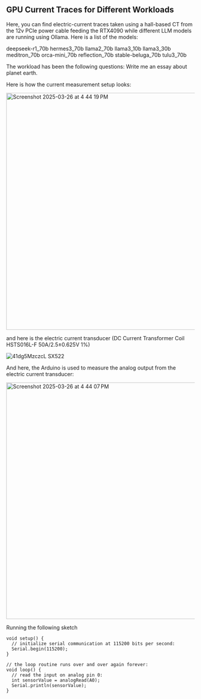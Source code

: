 ## GPU Current Traces for Different Workloads

Here, you can find electric-current traces taken using a hall-based CT from the 12v PCIe power cable feeding the RTX4090 while different LLM models are running using Ollama.
Here is a list of the models:

deepseek-r1_70b
hermes3_70b
llama2_70b
llama3_10b
llama3_30b
meditron_70b
orca-mini_70b
reflection_70b
stable-beluga_70b
tulu3_70b

The workload has been the following questions: Write me an essay about planet earth.

Here is how the current measurement setup looks:

<img width="634" alt="Screenshot 2025-03-26 at 4 44 19 PM" src="https://github.com/user-attachments/assets/533f1244-30a3-4817-8887-0536e5a3e604" />

and here is the electric current transducer (DC Current Transformer Coil HSTS016L-F 50A/2.5±0.625V 1%)

![41dg5MzczcL _SX522_](https://github.com/user-attachments/assets/77277676-6b94-4121-b702-d6f53dfc7e86)

And here, the Arduino is used to measure the analog output from the electric current transducer:

<img width="633" alt="Screenshot 2025-03-26 at 4 44 07 PM" src="https://github.com/user-attachments/assets/d15a2c3c-5e80-420e-b929-d9826e246526" />

Running the following sketch

```
void setup() {
  // initialize serial communication at 115200 bits per second:
  Serial.begin(115200);
}

// the loop routine runs over and over again forever:
void loop() {
  // read the input on analog pin 0:
  int sensorValue = analogRead(A0);
  Serial.println(sensorValue);
}
```

